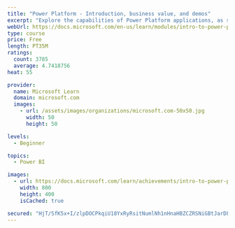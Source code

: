 ```yaml
---
title: "Power Platform - Introduction, business value, and demos"
excerpt: "Explore the capabilities of Power Platform applications, as seen in demonstrations and customer case studies."
webUrl: https://docs.microsoft.com/en-us/learn/modules/intro-to-power-platform-mba/
type: course
price: Free
length: PT35M
ratings:
  count: 3785
  average: 4.7418756
heat: 55

provider:
  name: Microsoft Learn
  domain: microsoft.com
  images:
    - url: /assets/images/organizations/microsoft.com-50x50.jpg
      width: 50
      height: 50

levels:
  - Beginner

topics:
  - Power BI

images:
  - url: https://docs.microsoft.com/learn/achievements/intro-to-power-platform-social.png
    width: 800
    height: 400
    isCached: true

secured: "HjT/SfK5x+I/zlpDOCPkqiU18YxRyRsitNumlNh1nHnaHBZCZRSNiGBtJarDFW7soheeCs+ZS1nAwPiIN8URhu4LynPL50E4M2svGCaAQA8nZHzi9p6HdU/87cNbvnDwU0jITn7fDSTnK8oYfC58/RH181kJWqFnFj0L+HGKUXi9FiyeP/tBGUb5KBiLl61+RgtoFr3byxay7C2bUyU6gpZD8vIle5yYtGkb9TYlIwXkoSJgXwe0NkNsQFkUTEZpM4rcemLIHetOIjrL1kcT//CBQBo8UTjzLLYeN1CeFiqlQ3KWVTapkAegSK8a/G8Bom1u7dVvfLiqss7uQ4O8PQk5fAt8YIxlaEWZLd1el0rTvUgP/FX+WA3yet0Cf4q27QMM/GyMpYWNY97nLKA2vqzYtPxnB3HJZw/i/bhM2cU=;c84Z5mQlmIMa8zvADO+r8w=="
---
```


